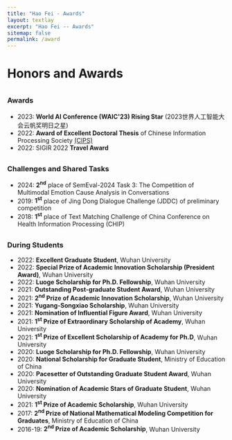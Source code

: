 ```yaml
---
title: "Hao Fei - Awards"
layout: textlay
excerpt: "Hao Fei -- Awards"
sitemap: false
permalink: /award
---
```


# Honors and Awards



<div style="margin-top: 35px"></div>



### Awards

- 2023: **World AI Conference (WAIC'23) Rising Star** (2023世界人工智能大会云帆奖明日之星)
- 2022: **Award of Excellent Doctoral Thesis** of Chinese Information Processing Society [(CIPS)](http://www.cipsc.org.cn/chcontent.php?&xuhao=20221122)
- 2022: SIGIR 2022 **Travel Award**




<div style="margin-top: 30px"></div>


### Challenges and Shared Tasks


- 2024: **2<sup>nd</sup>** place of SemEval-2024 Task 3: The Competition of Multimodal Emotion Cause Analysis in Conversations
- 2019: **1<sup>st</sup>** place of Jing Dong Dialogue Challenge (JDDC) of preliminary competition
- 2018: **1<sup>st</sup>** place of Text Matching Challenge of China Conference on Health Information Processing (CHIP) 






<div style="margin-top: 30px"></div>

### During Students


- 2022: **Excellent Graduate Student**, Wuhan University
- 2022: **Special Prize of Academic Innovation Scholarship (President Award)**, Wuhan University
- 2022: **Luoge Scholarship for Ph.D. Fellowship**, Wuhan University
- 2021: **Outstanding Post-graduate Student Award**, Wuhan University
- 2021: **2<sup>nd</sup> Prize of Academic Innovation Scholarship**, Wuhan University
- 2021: **Yugang-Songxiao Scholarship**, Wuhan University
- 2021: **Nomination of Influential Figure Award**, Wuhan University
- 2021: **1<sup>st</sup> Prize of Extraordinary Scholarship of Academy**, Wuhan University
- 2021: **1<sup>st</sup> Prize of Excellent Scholarship of Academy for Ph.D**, Wuhan University
- 2020: **Luoge Scholarship for Ph.D. Fellowship**, Wuhan University
- 2020: **National Scholarship for Graduate Student**, Ministry of Education of China
- 2020: **Pacesetter of Outstanding Graduate Student Award**, Wuhan University
- 2020: **Nomination of Academic Stars of Graduate Student**, Wuhan University
- 2021: **1<sup>st</sup> Prize of Academic Scholarship**, Wuhan University
- 2017: **2<sup>nd</sup> Prize of National Mathematical Modeling Competition for Graduates**, Ministry of Education of China
- 2016-19: **2<sup>nd</sup> Prize of Academic Scholarship**, Wuhan University









